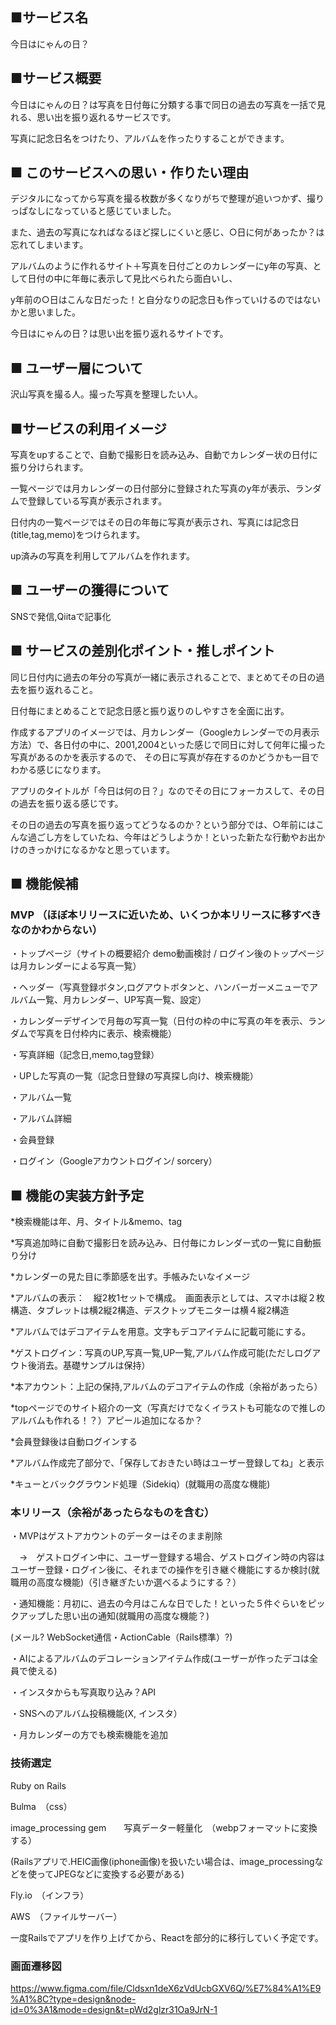 ## ■サービス名
今日はにゃんの日？

## ■サービス概要
今日はにゃんの日？は写真を日付毎に分類する事で同日の過去の写真を一括で見れる、思い出を振り返れるサービスです。

写真に記念日名をつけたり、アルバムを作ったりすることができます。

## ■ このサービスへの思い・作りたい理由
デジタルになってから写真を撮る枚数が多くなりがちで整理が追いつかず、撮りっぱなしになっていると感じていました。

また、過去の写真になればなるほど探しにくいと感じ、○日に何があったか？は忘れてしまいます。

アルバムのように作れるサイト＋写真を日付ごとのカレンダーにy年の写真、として日付の中に年毎に表示して見比べられたら面白いし、

y年前の○日はこんな日だった！と自分なりの記念日も作っていけるのではないかと思いました。

今日はにゃんの日？は思い出を振り返れるサイトです。

## ■ ユーザー層について
沢山写真を撮る人。撮った写真を整理したい人。

## ■サービスの利用イメージ
写真をupすることで、自動で撮影日を読み込み、自動でカレンダー状の日付に振り分けられます。

一覧ページでは月カレンダーの日付部分に登録された写真のy年が表示、ランダムで登録している写真が表示されます。

日付内の一覧ページではその日の年毎に写真が表示され、写真には記念日(title,tag,memo)をつけられます。

up済みの写真を利用してアルバムを作れます。

## ■ ユーザーの獲得について
SNSで発信,Qiitaで記事化

## ■ サービスの差別化ポイント・推しポイント
同じ日付内に過去の年分の写真が一緒に表示されることで、まとめてその日の過去を振り返れること。

日付毎にまとめることで記念日感と振り返りのしやすさを全面に出す。

作成するアプリのイメージでは、月カレンダー（Googleカレンダーでの月表示方法）で、各日付の中に、2001,2004といった感じで同日に対して何年に撮った写真があるのかを表示するので、
その日に写真が存在するのかどうかも一目でわかる感じになります。

アプリのタイトルが「今日は何の日？」なのでその日にフォーカスして、その日の過去を振り返る感じです。

その日の過去の写真を振り返ってどうなるのか？という部分では、○年前にはこんな過ごし方をしていたね、今年はどうしようか！といった新たな行動やお出かけのきっかけになるかなと思っています。

## ■ 機能候補
### MVP （ほぼ本リリースに近いため、いくつか本リリースに移すべきなのかわからない）
・トップページ（サイトの概要紹介 demo動画検討 / ログイン後のトップページは月カレンダーによる写真一覧）

・ヘッダー（写真登録ボタン,ログアウトボタンと、ハンバーガーメニューでアルバム一覧、月カレンダー、UP写真一覧、設定）

・カレンダーデザインで月毎の写真一覧（日付の枠の中に写真の年を表示、ランダムで写真を日付枠内に表示、検索機能）

・写真詳細（記念日,memo,tag登録）

・UPした写真の一覧（記念日登録の写真探し向け、検索機能）

・アルバム一覧

・アルバム詳細

・会員登録

・ログイン（Googleアカウントログイン/ sorcery）

## ■ 機能の実装方針予定
*検索機能は年、月、タイトル&memo、tag  

*写真追加時に自動で撮影日を読み込み、日付毎にカレンダー式の一覧に自動振り分け

*カレンダーの見た目に季節感を出す。手帳みたいなイメージ

*アルバムの表示：　縦2枚1セットで構成。　画面表示としては、スマホは縦２枚構造、タブレットは横2縦2構造、デスクトップモニターは横４縦2構造

*アルバムではデコアイテムを用意。文字もデコアイテムに記載可能にする。

*ゲストログイン：写真のUP,写真一覧,UP一覧,アルバム作成可能(ただしログアウト後消去。基礎サンプルは保持）

*本アカウント：上記の保持,アルバムのデコアイテムの作成（余裕があったら）

*topページでのサイト紹介の一文（写真だけでなくイラストも可能なので推しのアルバムも作れる！？）アピール追加になるか？

*会員登録後は自動ログインする

*アルバム作成完了部分で、「保存しておきたい時はユーザー登録してね」と表示

*キューとバックグラウンド処理（Sidekiq）(就職用の高度な機能)

### 本リリース（余裕があったらなものを含む）
・MVPはゲストアカウントのデーターはそのまま削除　

　→　ゲストログイン中に、ユーザー登録する場合、ゲストログイン時の内容はユーザー登録・ログイン後に、それまでの操作を引き継ぐ機能にするか検討(就職用の高度な機能)（引き継ぎたいか選べるようにする？）

・通知機能：月初に、過去の今月はこんな日でした！といった５件ぐらいをピックアップした思い出の通知(就職用の高度な機能？)

 (メール? WebSocket通信・ActionCable（Rails標準）?)

・AIによるアルバムのデコレーションアイテム作成(ユーザーが作ったデコは全員で使える)

・インスタからも写真取り込み？API

・SNSへのアルバム投稿機能(X, インスタ）

・月カレンダーの方でも検索機能を追加

### 技術選定

Ruby on Rails

Bulma　（css）

image_processing gem　　写真データー軽量化　（webpフォーマットに変換する）

(Railsアプリで.HEIC画像(iphone画像)を扱いたい場合は、image_processingなどを使ってJPEGなどに変換する必要がある)

Fly.io　（インフラ）

AWS　（ファイルサーバー）

一度Railsでアプリを作り上げてから、Reactを部分的に移行していく予定です。

### 画面遷移図

https://www.figma.com/file/Cldsxn1deX6zVdUcbGXV6Q/%E7%84%A1%E9%A1%8C?type=design&node-id=0%3A1&mode=design&t=pWd2glzr31Oa9JrN-1
